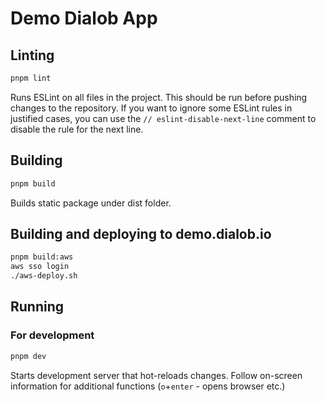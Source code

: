 # Demo Dialob App

## Linting

```bash
pnpm lint
```

Runs ESLint on all files in the project. This should be run before pushing changes to the repository.
If you want to ignore some ESLint rules in justified cases, you can use the `// eslint-disable-next-line` comment to disable the rule for the next line.

## Building

```bash
pnpm build
```

Builds static package under dist folder.

## Building and deploying to demo.dialob.io

```bash
pnpm build:aws
aws sso login
./aws-deploy.sh
```

## Running

### For development

```bash
pnpm dev
```

Starts development server that hot-reloads changes. Follow on-screen information for additional functions (`o`+`enter` - opens browser etc.)

